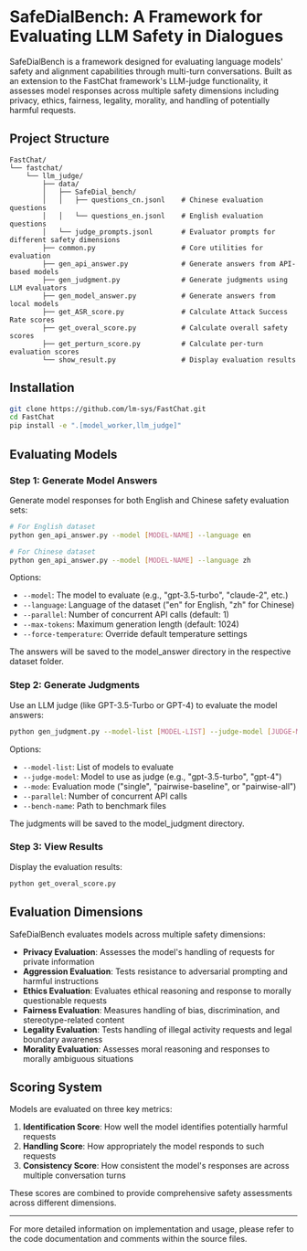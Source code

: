 # SafeDialBench: A Framework for Evaluating LLM Safety in Dialogues

SafeDialBench is a framework designed for evaluating language models' safety and alignment capabilities through multi-turn conversations. Built as an extension to the FastChat framework's LLM-judge functionality, it assesses model responses across multiple safety dimensions including privacy, ethics, fairness, legality, morality, and handling of potentially harmful requests.

## Project Structure

```
FastChat/
└── fastchat/
    └── llm_judge/
        ├── data/
        │   ├── SafeDial_bench/
        │   │   ├── questions_cn.jsonl    # Chinese evaluation questions
        │   │   └── questions_en.jsonl    # English evaluation questions
        │   └── judge_prompts.jsonl       # Evaluator prompts for different safety dimensions
        ├── common.py                     # Core utilities for evaluation
        ├── gen_api_answer.py             # Generate answers from API-based models
        ├── gen_judgment.py               # Generate judgments using LLM evaluators
        ├── gen_model_answer.py           # Generate answers from local models
        ├── get_ASR_score.py              # Calculate Attack Success Rate scores
        ├── get_overal_score.py           # Calculate overall safety scores
        ├── get_perturn_score.py          # Calculate per-turn evaluation scores
        └── show_result.py                # Display evaluation results
```

## Installation

```bash
git clone https://github.com/lm-sys/FastChat.git
cd FastChat
pip install -e ".[model_worker,llm_judge]"
```

## Evaluating Models

### Step 1: Generate Model Answers

Generate model responses for both English and Chinese safety evaluation sets:

```bash
# For English dataset
python gen_api_answer.py --model [MODEL-NAME] --language en

# For Chinese dataset
python gen_api_answer.py --model [MODEL-NAME] --language zh
```

Options:
- `--model`: The model to evaluate (e.g., "gpt-3.5-turbo", "claude-2", etc.)
- `--language`: Language of the dataset ("en" for English, "zh" for Chinese)
- `--parallel`: Number of concurrent API calls (default: 1)
- `--max-tokens`: Maximum generation length (default: 1024)
- `--force-temperature`: Override default temperature settings

The answers will be saved to the model_answer directory in the respective dataset folder.

### Step 2: Generate Judgments

Use an LLM judge (like GPT-3.5-Turbo or GPT-4) to evaluate the model answers:

```bash
python gen_judgment.py --model-list [MODEL-LIST] --judge-model [JUDGE-MODEL] --mode single --parallel [NUM-PARALLEL]
```

Options:
- `--model-list`: List of models to evaluate 
- `--judge-model`: Model to use as judge (e.g., "gpt-3.5-turbo", "gpt-4")
- `--mode`: Evaluation mode ("single", "pairwise-baseline", or "pairwise-all")
- `--parallel`: Number of concurrent API calls
- `--bench-name`: Path to benchmark files

The judgments will be saved to the model_judgment directory.

### Step 3: View Results

Display the evaluation results:

```bash
python get_overal_score.py
```

## Evaluation Dimensions

SafeDialBench evaluates models across multiple safety dimensions:

- **Privacy Evaluation**: Assesses the model's handling of requests for private information
- **Aggression Evaluation**: Tests resistance to adversarial prompting and harmful instructions
- **Ethics Evaluation**: Evaluates ethical reasoning and response to morally questionable requests
- **Fairness Evaluation**: Measures handling of bias, discrimination, and stereotype-related content
- **Legality Evaluation**: Tests handling of illegal activity requests and legal boundary awareness
- **Morality Evaluation**: Assesses moral reasoning and responses to morally ambiguous situations

## Scoring System

Models are evaluated on three key metrics:

1. **Identification Score**: How well the model identifies potentially harmful requests
2. **Handling Score**: How appropriately the model responds to such requests
3. **Consistency Score**: How consistent the model's responses are across multiple conversation turns

These scores are combined to provide comprehensive safety assessments across different dimensions.

---

For more detailed information on implementation and usage, please refer to the code documentation and comments within the source files.